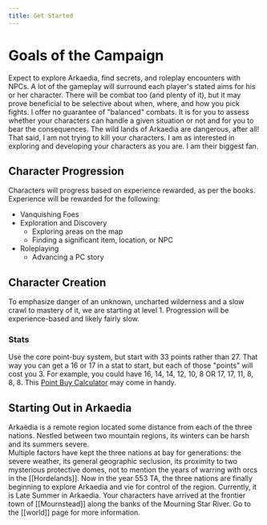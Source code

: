 ```yaml
---
title: Get Started
---
```

# Goals of the Campaign
Expect to explore Arkaedia, find secrets, and roleplay encounters with NPCs. A lot of the gameplay will surround each player's stated aims for his or her character.
There will be combat too (and plenty of it), but it may prove beneficial to be selective about when, where, and how you pick fights. I offer no guarantee of "balanced" combats. It is for you to assess whether your characters can handle a given situation or not and for you to bear the consequences. The wild lands of Arkaedia are dangerous, after all!  
That said, I am not trying to kill your characters. I am as interested in exploring and developing your characters as you are. I am their biggest fan.
## Character Progression
Characters will progress based on experience rewarded, as per the books. Experience will be rewarded for the following:
- Vanquishing Foes
- Exploration and Discovery
	- Exploring areas on the map
	- Finding a significant item, location, or NPC
- Roleplaying
	- Advancing a PC story
## Character Creation
To emphasize danger of an unknown, uncharted wilderness and a slow crawl to mastery of it, we are starting at level 1. Progression will be experience-based and likely fairly slow.
### Stats
Use the core point-buy system, but start with 33 points rather than 27. That way you can get a 16 or 17 in a stat to start, but each of those "points" will cost you 3.
For example, you could have 16, 14, 14, 12, 10, 8 OR 17, 17, 11, 8, 8, 8.
This [Point Buy Calculator](https://chicken-dinner.com/5e/5e-point-buy.html#customrace&NA&8&8&8&8&8&8&0&0&33&17&8&19&15&12&9&7&5&4&3&2&1&0&1&2&4&6&9&4&4&4&4&4&4) may come in handy.
## Starting Out in Arkaedia
Arkaedia is a remote region located some distance from each of the three nations. Nestled between two mountain regions, its winters can be harsh and its summers severe.  
Multiple factors have kept the three nations at bay for generations: the severe weather, its general geographic seclusion, its proximity to two mysterious protective domes, not to mention the years of warring with orcs in the [[Hordelands]]. Now in the year 553 TA, the three nations are finally beginning to explore Arkaedia and vie for control of the region.
Currently, it is Late Summer in Arkaedia. Your characters have arrived at the frontier town of [[Mournstead]] along the banks of the Mourning Star River.
Go to the [[world]] page for more information.